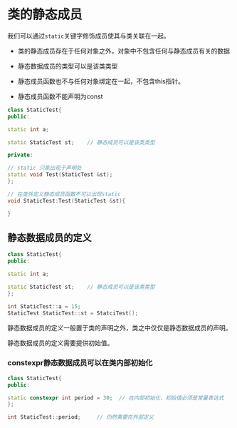 # 类的静态成员

我们可以通过`static`关键字修饰成员使其与类关联在一起。

- 类的静态成员存在于任何对象之外，对象中不包含任何与静态成员有关的数据

- 静态数据成员的类型可以是该类类型

- 静态成员函数也不与任何对象绑定在一起，不包含this指针。

- 静态成员函数不能声明为const

```c++
class StaticTest{
public:

static int a;

static StaticTest st;    // 静态成员可以是该类类型

private:

// static 只能出现于声明处
static void Test(StaticTest &st);
};

// 在类外定义静态成员函数不可以出现static
void StaticTest:Test(StaticTest &st){

}

```

## 静态数据成员的定义

```c++ 
class StaticTest{
public:

static int a;

static StaticTest st;    // 静态成员可以是该类类型
};

int StaticTest::a = 15;
StaticTest StaticTest::st = StatciTest();
```

静态数据成员的定义一般置于类的声明之外，类之中仅仅是静态数据成员的声明。

静态数据成员的定义需要提供初始值。


### constexpr静态数据成员可以在类内部初始化

```c++
class StaticTest{
public:

static constexpr int period = 30;  // 在内部初始化，初始值必须是常量表达式
};

int StaticTest::period;     // 仍然需要在外部定义
```



